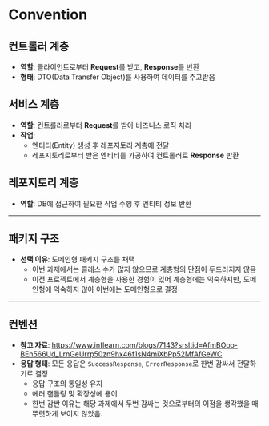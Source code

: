 # Convention

## 컨트롤러 계층
- **역할**: 클라이언트로부터 **Request**를 받고, **Response**를 반환
- **형태**: DTO(Data Transfer Object)를 사용하여 데이터를 주고받음

## 서비스 계층
- **역할**: 컨트롤러로부터 **Request**를 받아 비즈니스 로직 처리
- **작업**:
    - 엔티티(Entity) 생성 후 레포지토리 계층에 전달
    - 레포지토리로부터 받은 엔티티를 가공하여 컨트롤러로 **Response** 반환

## 레포지토리 계층
- **역할**: DB에 접근하여 필요한 작업 수행 후 엔티티 정보 반환

---

## 패키지 구조
- **선택 이유**: 도메인형 패키지 구조를 채택
    - 이번 과제에서는 클래스 수가 많지 않으므로 계층형의 단점이 두드러지지 않음
    - 이전 프로젝트에서 계층형을 사용한 경험이 있어 계층형에는 익숙하지만, 도메인형에 익숙하지 않아 이번에는 도메인형으로 결정

---

## 컨벤션
- **참고 자료**: https://www.inflearn.com/blogs/7143?srsltid=AfmBOoo-BEn566Ud_LrnGeUrrp50zn9hx46f1sN4miXbPp52MfAfGeWC
- **응답 형태**: 모든 응답은 `SuccessResponse`, `ErrorResponse`로 한번 감싸서 전달하기로 결정
    - 응답 구조의 통일성 유지
    - 에러 핸들링 및 확장성에 용이
    - 한번 감싼 이유는 해당 과제에서 두번 감싸는 것으로부터의 이점을 생각했을 때 뚜렷하게 보이지 않았음.